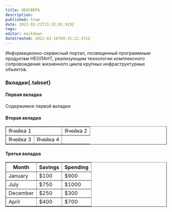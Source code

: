 ```yaml
---
title: НЕОСФЕРА
description: 
published: true
date: 2022-03-22T15:33:01.919Z
tags: 
editor: markdown
dateCreated: 2022-03-16T09:35:22.472Z
---
```


Информационно-сервисный портал, посвященный программным продуктам НЕОЛАНТ, реализующим технологии комплексного сопровождения жизненного цикла крупных инфраструктурных объектов.

### Вкладки{.tabset}
#### Первая вкладка
Содержимое первой вкладки
#### Вторая вкладка
<table border="1">
    <tr>
     <td colspan="2">Ячейка 1</td>
     <td>Ячейка 2</td>
    </tr>
    <tr>
     <td>Ячейка 3</td>
     <td>Ячейка 4</td>
    </tr>
</table>
   
#### Третья вкладка
<table border="1">
	<tr>
		<th>Month</th>
		<th>Savings</th>
		<th>Spending</th>
 	</tr>
 	<tr>
  		<td>January</td>
   		<td>$100</td>
		<td>$900</td>
 	</tr>
	<tr>
  		<td>July</td>
   		<td>$750</td>
		<td>$1000</td>
 	</tr>
	<tr>
  		<td>December</td>
   		<td>$250</td>
		<td>$300</td>
 	</tr>
	<tr>
  		<td>April</td>
   		<td>$400</td>
		<td>$700</td>
 	</tr>
</table>